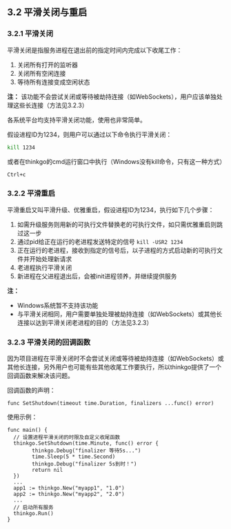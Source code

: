 ## 3.2 平滑关闭与重启

### 3.2.1 平滑关闭

平滑关闭是指服务进程在退出前的指定时间内完成以下收尾工作：

1. 关闭所有打开的监听器
2. 关闭所有空闲连接
3. 等待所有连接变成空闲状态

**注：** 该功能不会尝试关闭或等待被劫持连接（如WebSockets），用户应该单独处理这些长连接（方法见3.2.3）

各系统平台均支持平滑关闭功能，使用也非常简单。

假设进程ID为1234，则用户可以通过以下命令执行平滑关闭：

```sh
kill 1234
```

或者在thinkgo的cmd运行窗口中执行（Windows没有kill命令，只有这一种方式）

```sh
Ctrl+c
```

### 3.2.2 平滑重启

平滑重启又叫平滑升级、优雅重启，假设进程ID为1234，执行如下几个步骤：

1. 如需升级服务则用新的可执行文件替换老的可执行文件，如只需优雅重启则跳过这一步
2. 通过pid给正在运行的老进程发送特定的信号 ```kill -USR2 1234```
3. 正在运行的老进程，接收到指定的信号后，以子进程的方式启动新的可执行文件并开始处理新请求
4. 老进程执行平滑关闭
5. 新进程在父进程退出后，会被init进程领养，并继续提供服务

**注：**

- Windows系统暂不支持该功能
- 与平滑关闭相同，用户需要单独处理被劫持连接（如WebSockets）或其他长连接以达到平滑关闭老进程的目的（方法见3.2.3）

### 3.2.3 平滑关闭的回调函数

因为项目进程在平滑关闭时不会尝试关闭或等待被劫持连接（如WebSockets）或其他长连接，另外用户也可能有些其他收尾工作要执行，所以thinkgo提供了一个回调函数来解决该问题。

回调函数的声明：

```
func SetShutdown(timeout time.Duration, finalizers ...func() error)
```

使用示例：

```
func main() {
  // 设置进程平滑关闭的时限及自定义收尾函数
  thinkgo.SetShutdown(time.Minute, func() error {
		thinkgo.Debug("finalizer 等待5s...")
		time.Sleep(5 * time.Second)
		thinkgo.Debug("finalizer 5s到时！")
		return nil
  })
  ...
  app1 := thinkgo.New("myapp1", "1.0")
  app2 := thinkgo.New("myapp2", "2.0")
  ...
  // 启动所有服务
  thinkgo.Run()
}
```
